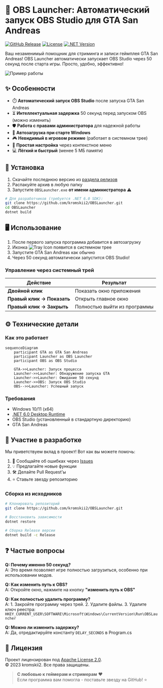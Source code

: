 
# 🚀 OBS Launcher: Автоматический запуск OBS Studio для GTA San Andreas

[![GitHub Release](https://img.shields.io/github/v/release/kromskii2/OBSLauncher?style=for-the-badge)](https://github.com/kromskii2/OBSLauncher/releases)
[![License](https://img.shields.io/badge/License-Apache%202.0-blue.svg?style=for-the-badge)](LICENSE)
[![.NET Version](https://img.shields.io/badge/.NET-6.0-%23512bd4?style=for-the-badge&logo=dotnet)](https://dotnet.microsoft.com)

Ваш незаменимый помощник для стриминга и записи геймплея GTA San Andreas! OBS Launcher автоматически запускает OBS Studio через 50 секунд после старта игры. Просто, удобно, эффективно!

![Пример работы](https://via.placeholder.com/800x400.png/2c3e50/ffffff?text=Screenshot+Placeholder) <!-- Замените на реальный скриншот -->

## ✨ Особенности

- ⏱️ **Автоматический запуск OBS Studio** после запуска GTA San Andreas
- ⏳ **Интеллектуальная задержка** 50 секунд перед запуском OBS (можно изменить)
- 🛡️ **Работа с правами администратора** для надежной работы
- 📌 **Автозагрузка при старте Windows**
- 🎮 **Невидимый в игровом режиме** (работает в системном трее)
- 🔧 **Простая настройка** через контекстное меню
- 💻 **Лёгкий и быстрый** (менее 5 МБ памяти)

## 🚀 Установка

1. Скачайте последнюю версию из [раздела релизов](https://github.com/kromskii2/OBSLauncher/releases)
2. Распакуйте архив в любую папку
3. Запустите `OBSLauncher.exe` **от имени администратора** ⚠️

```bash
# Для разработчиков (требуется .NET 6.0 SDK):
git clone https://github.com/kromskii2/OBSLauncher.git
cd OBSLauncher
dotnet build
```

## 🖥️ Использование

1. После первого запуска программа добавится в автозагрузку
2. Иконка ![Tray Icon](https://via.placeholder.com/16/3498db/ffffff?text=O) появится в системном трее
3. Запустите GTA San Andreas как обычно
4. Через 50 секунд автоматически запустится OBS Studio!

### Управление через системный трей
| Действие              | Результат                     |
|-----------------------|-------------------------------|
| **Двойной клик**      | Показать окно приложения      |
| **Правый клик → Показать** | Открыть главное окно       |
| **Правый клик → Закрыть** | Полностью выйти из программы |

## ⚙️ Технические детали

### Как это работает
```mermaid
sequenceDiagram
    participant GTA as GTA San Andreas
    participant Launcher as OBS Launcher
    participant OBS as OBS Studio
    
    GTA->>Launcher: Запуск процесса
    Launcher->>Launcher: Обнаружение запуска GTA
    Launcher->>Launcher: Ожидание 50 секунд
    Launcher->>OBS: Запуск OBS Studio
    OBS-->>Launcher: Успешный запуск
```

### Требования
- Windows 10/11 (x64)
- [.NET 6.0 Desktop Runtime](https://dotnet.microsoft.com/download/dotnet/6.0)
- OBS Studio (установленный в стандартную директорию)
- GTA San Andreas

## 🤝 Участие в разработке

Мы приветствуем вклад в проект! Вот как вы можете помочь:

1. 🐞 Сообщайте об ошибках через [Issues](https://github.com/kromskii2/OBSLauncher/issues)
2. 💡 Предлагайте новые функции
3. 🛠️ Делайте Pull Request'ы
4. ⭐ Ставьте звезду репозиторию

### Сборка из исходников
```bash
# Клонировать репозиторий
git clone https://github.com/kromskii2/OBSLauncher.git

# Восстановить зависимости
dotnet restore

# Сборка Release версии
dotnet build -c Release
```

## ❓ Частые вопросы

**Q: Почему именно 50 секунд?**  
A: Это время позволяет игре полностью загрузиться, особенно при использовании модов.

**Q: Как изменить путь к OBS?**  
A: Откройте окно, нажмите на кнопку **"изменить путь к OBS"**

**Q: Как полностью удалить программу?**  
A: 1. Закройте программу через трей. 2. Удалите файлы. 3. Удалите ключ реестра:  
`HKEY_CURRENT_USER\SOFTWARE\Microsoft\Windows\CurrentVersion\Run\OBSLauncher`

**Q: Можно ли изменить задержку?**  
A: Да, отредактируйте константу `DELAY_SECONDS` в Program.cs

## 📜 Лицензия

Проект лицензирован под [Apache License 2.0](LICENSE).  
© 2023 kromskii2. Все права защищены.

> **С любовью к геймерам и стримерам** ❤️  
> Если программа вам помогла - поставьте звезду на GitHub! ⭐
